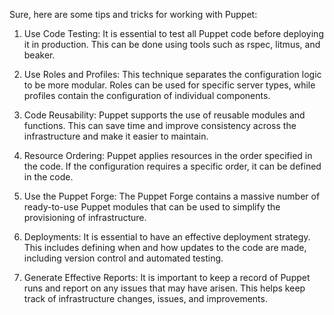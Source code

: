 Sure, here are some tips and tricks for working with Puppet:

1. Use Code Testing: It is essential to test all Puppet code before deploying it in production. This can be done using tools such as rspec, litmus, and beaker.

2. Use Roles and Profiles: This technique separates the configuration logic to be more modular. Roles can be used for specific server types, while profiles contain the configuration of individual components.

3. Code Reusability: Puppet supports the use of reusable modules and functions. This can save time and improve consistency across the infrastructure and make it easier to maintain.

4. Resource Ordering: Puppet applies resources in the order specified in the code. If the configuration requires a specific order, it can be defined in the code.

5. Use the Puppet Forge: The Puppet Forge contains a massive number of ready-to-use Puppet modules that can be used to simplify the provisioning of infrastructure.

6. Deployments: It is essential to have an effective deployment strategy. This includes defining when and how updates to the code are made, including version control and automated testing.

7. Generate Effective Reports: It is important to keep a record of Puppet runs and report on any issues that may have arisen. This helps keep track of infrastructure changes, issues, and improvements.
